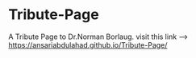 # Tribute-Page
A Tribute Page to Dr.Norman Borlaug.
visit this link --> https://ansariabdulahad.github.io/Tribute-Page/
